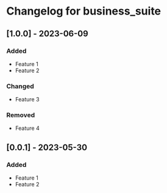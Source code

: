 # Changelog for business_suite

## [1.0.0] - 2023-06-09
### Added
- Feature 1
- Feature 2
### Changed
- Feature 3
### Removed
- Feature 4

## [0.0.1] - 2023-05-30
### Added
- Feature 1
- Feature 2
